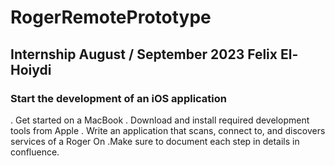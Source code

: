 # RogerRemotePrototype
## Internship August / September 2023 Felix El-Hoiydi
### Start the development of an iOS application
. Get started on a MacBook
. Download and install required development tools from Apple
. Write an application that scans, connect to, and discovers services of a Roger On
.Make sure to document each step in details in confluence.
